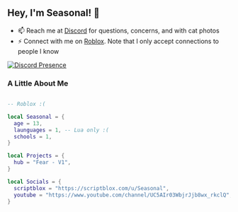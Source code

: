 ## Hey, I'm Seasonal! 👋
 
- 📫 Reach me at [Discord](https://discord.gg/BWpBU6Cy4j) for questions, concerns, and with cat photos
- ⚡ Connect with me on [Roblox](https://www.roblox.com/users/4368053792/profile). Note that I only accept connections to people I know


[![Discord Presence](https://lanyard.cnrad.dev/api/769518569967845387)](https://discord.com/users/769518569967845387)

### A Little About Me

```lua

-- Roblox :(

local Seasonal = {
  age = 13,
  launguages = 1, -- Lua only :(
  schools = 1,
}

local Projects = {
  hub = "Fear - V1",
}

local Socials = {
  scriptblox = "https://scriptblox.com/u/Seasonal",
  youtube = "https://www.youtube.com/channel/UC5AIr03WbjrJjb8wx_rkclQ",
}

```
